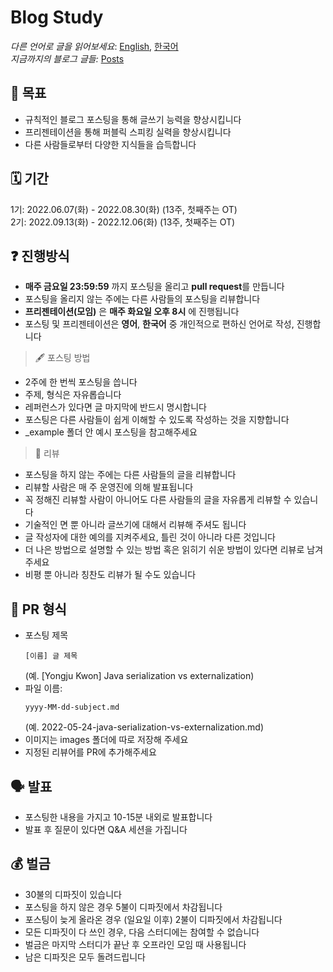 # Blog Study

*다른 언어로 글을 읽어보세요*: [English](README.md), [한국어](README_ko.md)\
*지금까지의 블로그 글들:* [Posts](/posts.md)

## 📝 목표 

- 규칙적인 블로그 포스팅을 통해 글쓰기 능력을 향상시킵니다
- 프리젠테이션을 통해 퍼블릭 스피킹 실력을 향상시킵니다
- 다른 사람들로부터 다양한 지식들을 습득합니다

## 🗓 기간
1기: 2022.06.07(화) - 2022.08.30(화) (13주, 첫째주는 OT)\
2기: 2022.09.13(화) - 2022.12.06(화) (13주, 첫째주는 OT)


## ❓ 진행방식
- **매주 금요일 23:59:59** 까지 포스팅을 올리고 **pull request**를 만듭니다
- 포스팅을 올리지 않는 주에는 다른 사람들의 포스팅을 리뷰합니다
- **프리젠테이션(모임)** 은 **매주 화요일 오후 8시** 에 진행됩니다
- 포스팅 및 프리젠테이션은 **영어**, **한국어** 중 개인적으로 편하신 언어로 작성, 진행합니다

> 🖋 포스팅 방법
  - 2주에 한 번씩 포스팅을 씁니다
  - 주제, 형식은 자유롭습니다
  - 레퍼런스가 있다면 글 마지막에 반드시 명시합니다
  - 포스팅은 다른 사람들이 쉽게 이해할 수 있도록 작성하는 것을 지향합니다
  - _example 폴더 안 예시 포스팅을 참고해주세요

> 🔖 리뷰
  - 포스팅을 하지 않는 주에는 다른 사람들의 글을 리뷰합니다
  - 리뷰할 사람은 매 주 운영진에 의해 발표됩니다
  - 꼭 정해진 리뷰할 사람이 아니어도 다른 사람들의 글을 자유롭게 리뷰할 수 있습니다
  - 기술적인 면 뿐 아니라 글쓰기에 대해서 리뷰해 주셔도 됩니다
  - 글 작성자에 대한 예의를 지켜주세요, 틀린 것이 아니라 다른 것입니다
  - 더 나은 방법으로 설명할 수 있는 방법 혹은 읽히기 쉬운 방법이 있다면 리뷰로 남겨주세요
  - 비평 뿐 아니라 칭찬도 리뷰가 될 수도 있습니다

## 💾 PR 형식
- 포스팅 제목
  ~~~
  [이름] 글 제목
  ~~~
  (예. [Yongju Kwon] Java serialization vs externalization)
- 파일 이름: 
  ~~~
  yyyy-MM-dd-subject.md
  ~~~
  (예. 2022-05-24-java-serialization-vs-externalization.md)
- 이미지는 images 폴더에 따로 저장해 주세요
- 지정된 리뷰어를 PR에 추가해주세요

## 🗣 발표
- 포스팅한 내용을 가지고 10-15분 내외로 발표합니다
- 발표 후 질문이 있다면 Q&A 세션을 가집니다

## 💰 벌금
- 30불의 디파짓이 있습니다
- 포스팅을 하지 않은 경우 5불이 디파짓에서 차감됩니다
- 포스팅이 늦게 올라온 경우 (일요일 이후) 2불이 디파짓에서 차감됩니다
- 모든 디파짓이 다 쓰인 경우, 다음 스터디에는 참여할 수 없습니다
- 벌금은 마지막 스터디가 끝난 후 오프라인 모임 때 사용됩니다
- 남은 디파짓은 모두 돌려드립니다
